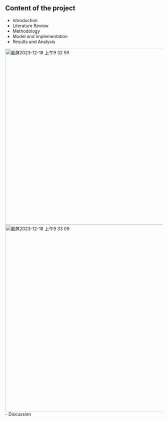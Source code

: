 
## Content of the project
- Introduction
- Literature Review
- Methodology
- Model and Implementation
- Results and Analysis
<img width="562" alt="截屏2023-12-18 上午9 32 59" src="https://github.com/ChengchengCai006/optimization_project/assets/145884793/59f05df3-1862-45c0-9ae8-6c18603c37f4">
<img width="596" alt="截屏2023-12-18 上午9 33 09" src="https://github.com/ChengchengCai006/optimization_project/assets/145884793/5ac01274-6d13-4f11-a90a-be29c7e60e1b">
- Discussion

